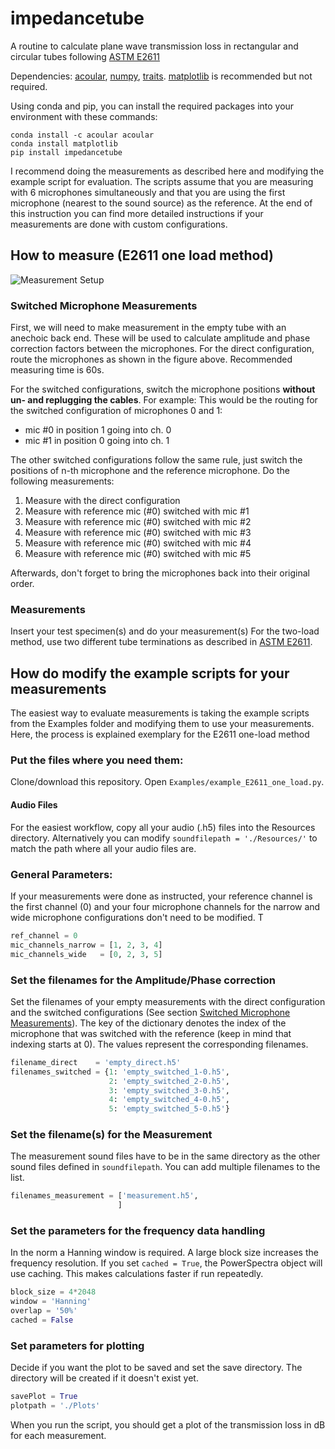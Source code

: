 # impedancetube
A routine to calculate plane wave transmission loss in rectangular and circular tubes following [ASTM E2611](https://dx.doi.org/10.1520/E2611-19)

Dependencies: [acoular](http://acoular.org/), [numpy](http://numpy.org), [traits](https://docs.enthought.com/traits/traits_user_manual/intro.html). [matplotlib](https://matplotlib.org) is recommended but not required.

Using conda and pip, you can install the required packages into your environment with these commands:

```
conda install -c acoular acoular
conda install matplotlib
pip install impedancetube
```

I recommend doing the measurements as described here and modifying the example script for evaluation. The scripts assume that you are measuring with 6 microphones simultaneously and that you are using the first microphone (nearest to the sound source) as the reference. At the end of this instruction you can find more detailed instructions if your measurements are done with custom configurations.

## How to measure (E2611 one load method)
![Measurement Setup](https://github.com/tjueterb/pyTransmission/blob/main/Resources/Measurement_setup.png?raw=true)

### Switched Microphone Measurements
First, we will need to make measurement in the empty tube with an anechoic back end. These will be used to calculate amplitude and phase correction factors between the microphones. For the direct configuration, route the microphones as shown in the figure above. Recommended measuring time is 60s.

For the switched configurations, switch the microphone positions **without un- and replugging the cables**. For example: This would be the routing for the switched configuration of microphones 0 and 1:

* mic #0 in position 1 going into ch. 0
* mic #1 in position 0 going into ch. 1

The other switched configurations follow the same rule, just switch the positions of n-th microphone and the reference microphone. Do the following measurements:

1. Measure with the direct configuration
2. Measure with reference mic (#0) switched with mic #1
3. Measure with reference mic (#0) switched with mic #2
4. Measure with reference mic (#0) switched with mic #3
5. Measure with reference mic (#0) switched with mic #4
6. Measure with reference mic (#0) switched with mic #5

Afterwards, don't forget to bring the microphones back into their original order.

### Measurements
Insert your test specimen(s) and do your measurement(s)
For the two-load method, use two different tube terminations as described in [ASTM E2611](https://dx.doi.org/10.1520/E2611-19).

## How do modify the example scripts for your measurements
The easiest way to evaluate measurements is taking the example scripts from the Examples folder and modifying them to use your measurements. Here, the process is explained exemplary for the E2611 one-load method

### Put the files where you need them:
Clone/download this repository. Open `Examples/example_E2611_one_load.py`.

#### Audio Files
For the easiest workflow, copy all your audio (.h5) files into the Resources directory. Alternatively you can modify `soundfilepath = './Resources/'` to match the path where all your audio files are.


### General Parameters:
If your measurements were done as instructed, your reference channel is the first channel (0) and your four microphone channels for the narrow and wide microphone configurations don't need to be modified. T

```python
ref_channel = 0
mic_channels_narrow = [1, 2, 3, 4]
mic_channels_wide   = [0, 2, 3, 5]
```

### Set the filenames for the Amplitude/Phase correction
Set the filenames of your empty measurements with the direct configuration and the switched configurations (See section [Switched Microphone Measurements](#switched_microphone_measurements)). The key of the dictionary denotes the index of the microphone that was switched with the reference (keep in mind that indexing starts at 0). The values represent the corresponding filenames.

```python
filename_direct    = 'empty_direct.h5'
filenames_switched = {1: 'empty_switched_1-0.h5', 
                      2: 'empty_switched_2-0.h5',
                      3: 'empty_switched_3-0.h5',
                      4: 'empty_switched_4-0.h5',
                      5: 'empty_switched_5-0.h5'}
```
### Set the filename(s) for the Measurement
The measurement sound files have to be in the same directory as the other sound files defined in `soundfilepath`. You can add multiple filenames to the list.

```python
filenames_measurement = ['measurement.h5',
                        ]
```



### Set the parameters for the frequency data handling
In the norm a Hanning window is required. A large block size increases the frequency resolution. If you set `cached = True`, the PowerSpectra object will use caching. This makes calculations faster if run repeatedly.

```python
block_size = 4*2048
window = 'Hanning'
overlap = '50%'
cached = False
```

### Set parameters for plotting
Decide if you want the plot to be saved and set the save directory. The directory will be created if it doesn't exist yet.

```python
savePlot = True
plotpath = './Plots'
```

When you run the script, you should get a plot of the transmission loss in dB for each measurement.


<!---This is how to do latex equations in markdown: <img src="https://render.githubusercontent.com/render/math?math=e^{i \pi} = -1">---> 
